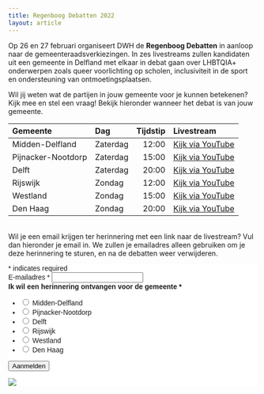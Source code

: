 ```yaml
---
title: Regenboog Debatten 2022
layout: article
---
```


<markdown-image src="events/regenboogdebatten2022/regenboog_debatten.png" alt="Regenboog Debatten" class="w-96 mx-auto mb-16"></markdown-image>

Op 26 en 27 februari organiseert DWH de **Regenboog Debatten** in aanloop naar de gemeenteraadsverkiezingen. In zes livestreams zullen kandidaten uit een gemeente in Delfland met elkaar in debat gaan over LHBTQIA+ onderwerpen zoals queer voorlichting op scholen, inclusiviteit in de sport en ondersteuning van ontmoetingsplaatsen. 

<debate-stream-announcer></debate-stream-announcer>

Wil jij weten wat de partijen in jouw gemeente voor je kunnen betekenen? Kijk mee en stel een vraag! Bekijk hieronder wanneer het debat is van jouw gemeente.

| Gemeente           | Dag      | Tijdstip  | Livestream                                       |
| :----------------- | :------- | --------: | :----------------------------------------------- |
| Midden-Delfland    | Zaterdag | 12:00     | [Kijk via YouTube](https://youtu.be/jYXtqQvRzd0) |
| Pijnacker-Nootdorp | Zaterdag | 15:00     | [Kijk via YouTube](https://youtu.be/70IjYll_FNg) |
| Delft              | Zaterdag | 20:00     | [Kijk via YouTube](https://youtu.be/Koj8IgGK2s0) |
| Rijswijk           | Zondag   | 12:00     | [Kijk via YouTube](https://youtu.be/_4-Y_waMkgk) |
| Westland           | Zondag   | 15:00     | [Kijk via YouTube](https://youtu.be/CjX-gdkrJJY) |
| Den Haag           | Zondag   | 20:00     | [Kijk via YouTube](https://youtu.be/V5t6sioAYhQ) |

<br/>Wil je een email krijgen ter herinnering met een link naar de livestream? Vul dan hieronder je email in. We zullen je emailadres alleen gebruiken om je deze herinnering te sturen, en na de debatten weer verwijderen.

<!-- Begin Mailchimp Signup Form -->
<link href="//cdn-images.mailchimp.com/embedcode/classic-10_7_dtp.css" rel="stylesheet" type="text/css">
<style type="text/css">
	#mc_embed_signup{background:#fff; clear:left; font:14px Helvetica,Arial,sans-serif; }
	/* Add your own Mailchimp form style overrides in your site stylesheet or in this style block.
	   We recommend moving this block and the preceding CSS link to the HEAD of your HTML file. */
</style>
<div id="mc_embed_signup">
<form action="https://dwhdelft.us3.list-manage.com/subscribe/post?u=8c9a6403988df86ce2cfd009e&amp;id=c4b438b9a7" method="post" id="mc-embedded-subscribe-form" name="mc-embedded-subscribe-form" class="validate !p-0" target="_blank" novalidate>
    <div id="mc_embed_signup_scroll">
	
<div class="indicates-required"><span class="asterisk">*</span> indicates required</div>
<div class="mc-field-group">
	<label for="mce-EMAIL" class="font-bold">E-mailadres  <span class="asterisk">*</span>
</label>
	<input type="email" value="" name="EMAIL" class="required email" id="mce-EMAIL">
</div>
<div class="mc-field-group input-group">
    <strong>Ik wil een herinnering ontvangen voor de gemeente  <span class="asterisk">*</span>
</strong>
    <ul><li><input type="radio" value="Midden-Delfland" name="MMERGE1" id="mce-MMERGE1-0"> <label for="mce-MMERGE1-0">Midden-Delfland</label></li>
<li><input type="radio" value="Pijnacker-Nootdorp" name="MMERGE1" id="mce-MMERGE1-1"> <label for="mce-MMERGE1-1">Pijnacker-Nootdorp</label></li>
<li><input type="radio" value="Delft" name="MMERGE1" id="mce-MMERGE1-2"> <label for="mce-MMERGE1-2">Delft</label></li>
<li><input type="radio" value="Rijswijk" name="MMERGE1" id="mce-MMERGE1-3"> <label for="mce-MMERGE1-3">Rijswijk</label></li>
<li><input type="radio" value="Westland" name="MMERGE1" id="mce-MMERGE1-4"> <label for="mce-MMERGE1-4">Westland</label></li>
<li><input type="radio" value="Den Haag" name="MMERGE1" id="mce-MMERGE1-5"> <label for="mce-MMERGE1-5">Den Haag</label></li>
</ul>
</div>
	<div id="mce-responses" class="clear foot">
		<div class="response" id="mce-error-response" style="display:none"></div>
		<div class="response" id="mce-success-response" style="display:none"></div>
	</div>    <!-- real people should not fill this in and expect good things - do not remove this or risk form bot signups-->
    <div style="position: absolute; left: -5000px;" aria-hidden="true"><input type="text" name="b_8c9a6403988df86ce2cfd009e_c4b438b9a7" tabindex="-1" value=""></div>
        <div class="optionalParent">
            <div class="clear foot">
                <input type="submit" value="Aanmelden" name="subscribe" id="mc-embedded-subscribe" class="button">
                <p class="brandingLogo"><a href="http://eepurl.com/hU8JG9" title="Mailchimp - email marketing made easy and fun"><img src="https://eep.io/mc-cdn-images/template_images/branding_logo_text_dark_dtp.svg"></a></p>
            </div>
        </div>
    </div>
</form>
</div>
<script type='text/javascript' src='//s3.amazonaws.com/downloads.mailchimp.com/js/mc-validate.js'></script><script type='text/javascript'>(function($) {window.fnames = new Array(); window.ftypes = new Array();fnames[0]='EMAIL';ftypes[0]='email';fnames[1]='MMERGE1';ftypes[1]='radio';}(jQuery));var $mcj = jQuery.noConflict(true);</script>
<!--End mc_embed_signup-->
